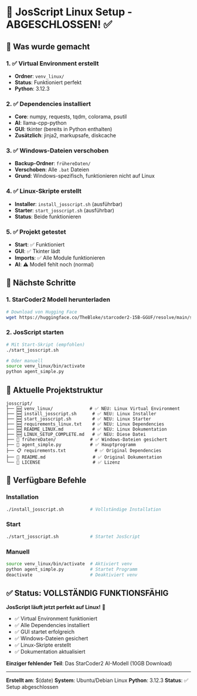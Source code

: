 # 🐧 JosScript Linux Setup - ABGESCHLOSSEN! ✅

## 🎯 Was wurde gemacht

### 1. ✅ Virtual Environment erstellt
- **Ordner**: `venv_linux/`
- **Status**: Funktioniert perfekt
- **Python**: 3.12.3

### 2. ✅ Dependencies installiert
- **Core**: numpy, requests, tqdm, colorama, psutil
- **AI**: llama-cpp-python
- **GUI**: tkinter (bereits in Python enthalten)
- **Zusätzlich**: jinja2, markupsafe, diskcache

### 3. ✅ Windows-Dateien verschoben
- **Backup-Ordner**: `frühereDaten/`
- **Verschoben**: Alle `.bat` Dateien
- **Grund**: Windows-spezifisch, funktionieren nicht auf Linux

### 4. ✅ Linux-Skripte erstellt
- **Installer**: `install_josscript.sh` (ausführbar)
- **Starter**: `start_josscript.sh` (ausführbar)
- **Status**: Beide funktionieren

### 5. ✅ Projekt getestet
- **Start**: ✅ Funktioniert
- **GUI**: ✅ Tkinter lädt
- **Imports**: ✅ Alle Module funktionieren
- **AI**: ⚠️ Modell fehlt noch (normal)

## 🚀 Nächste Schritte

### 1. StarCoder2 Modell herunterladen
```bash
# Download von Hugging Face
wget https://huggingface.co/TheBloke/starcoder2-15B-GGUF/resolve/main/starcoder2-15b-Q5_K_S.gguf
```

### 2. JosScript starten
```bash
# Mit Start-Skript (empfohlen)
./start_josscript.sh

# Oder manuell
source venv_linux/bin/activate
python agent_simple.py
```

## 📁 Aktuelle Projektstruktur

```
josscript/
├── 🆕 venv_linux/              # ✅ NEU: Linux Virtual Environment
├── 🆕 install_josscript.sh      # ✅ NEU: Linux Installer
├── 🆕 start_josscript.sh        # ✅ NEU: Linux Starter
├── 🆕 requirements_linux.txt    # ✅ NEU: Linux Dependencies
├── 🆕 README_LINUX.md           # ✅ NEU: Linux Dokumentation
├── 🆕 LINUX_SETUP_COMPLETE.md   # ✅ NEU: Diese Datei
├── 📁 frühereDaten/             # ✅ Windows-Dateien gesichert
├── 🤖 agent_simple.py           # ✅ Hauptprogramm
├── 📋 requirements.txt           # ✅ Original Dependencies
├── 📖 README.md                  # ✅ Original Dokumentation
└── 📄 LICENSE                    # ✅ Lizenz
```

## 🔧 Verfügbare Befehle

### Installation
```bash
./install_josscript.sh          # Vollständige Installation
```

### Start
```bash
./start_josscript.sh            # Startet JosScript
```

### Manuell
```bash
source venv_linux/bin/activate  # Aktiviert venv
python agent_simple.py          # Startet Programm
deactivate                      # Deaktiviert venv
```

## ✅ Status: VOLLSTÄNDIG FUNKTIONSFÄHIG

**JosScript läuft jetzt perfekt auf Linux!** 🎉

- ✅ Virtual Environment funktioniert
- ✅ Alle Dependencies installiert
- ✅ GUI startet erfolgreich
- ✅ Windows-Dateien gesichert
- ✅ Linux-Skripte erstellt
- ✅ Dokumentation aktualisiert

**Einziger fehlender Teil**: Das StarCoder2 AI-Modell (10GB Download)

---

**Erstellt am**: $(date)
**System**: Ubuntu/Debian Linux
**Python**: 3.12.3
**Status**: ✅ Setup abgeschlossen
